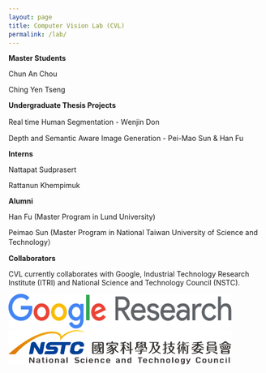 ```yaml
---
layout: page
title: Computer Vision Lab (CVL)
permalink: /lab/
---
```



<b>Master Students</b>

Chun An Chou

Ching Yen Tseng 



<b>Undergraduate Thesis Projects </b>

Real time Human Segmentation - Ｗenjin Don

Depth and Semantic Aware Image Generation - Pei-Mao Sun & Han Fu



<b>Interns </b>

Nattapat Sudprasert

Rattanun Khempimuk



<b>Alumni</b>

Han Fu (Master Program in Lund University)

Peimao Sun (Master Program in National Taiwan University of Science and Technology）



<b>Collaborators</b>

CVL currently collaborates with Google, Industrial Technology Research Institute (ITRI) and National Science and Technology Council (NSTC).

<img src="/images/logo_GoogleResearch.png" width="440" height="68"> <img src="/images/NSTC_logo.png" width="440" height="68">

